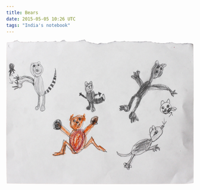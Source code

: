 ```yaml
---
title: Bears
date: 2015-05-05 10:26 UTC
tags: "India's notebook"
---
```


![Bears](/images/posts/2015-05-05-bears.jpg)
